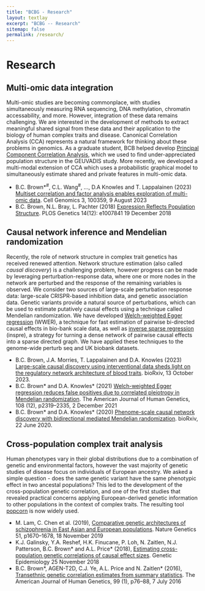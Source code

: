 ```yaml
---
title: "BCBG - Research"
layout: textlay
excerpt: "BCBG -- Research"
sitemap: false
permalink: /research/
---
```


# Research

## Multi-omic data integration
Multi-omic studies are becoming commonplace, with studies simultaneously measuring RNA sequencing, DNA methylation, chromatin accessability, and more. However, integration of these data remains challenging. We are interested in the development of methods to extract meaningful shared signal from these data and their application to the biology of human complex traits and disease. Canonical Correlation Analysis (CCA) represents a natural framework for thinking about these problems in genomics. As a graduate student, BCB helped develop [Principal Component Correlation Analysis](https://github.com/pachterlab/PCCA/), which we used to find under-appreciated population structure in the GEUVADIS study. More recently, we developed a multi-modal extension of CCA which uses a probabilistic graphical model to simultaneously estimate shared and private features in multi-omic data.

* B.C. Brown*<sup>#</sup>, C.L. Wang<sup>#</sup>, ..., D.A Knowles and T. Lappalainen (2023) [Multiset correlation and factor analysis enables exploration of multi-omic data](https://www.cell.com/cell-genomics/fulltext/S2666-979X(23)00142-8). Cell Genomics 3, 100359, 9 August 2023
* B.C. Brown, N.L. Bray, L. Pachter (2018) [Expression Reflects Population Structure](https://journals.plos.org/plosgenetics/article?id=10.1371/journal.pgen.1007841). PLOS Genetics 14(12): e1007841 19 December 2018

## Causal network inference and Mendelian randomization
Recently, the role of network structure in complex trait genetics has received renewed attention. Network structure estimation (also called _causal discovery_) is a challenging problem, however progress can be made by leveraging perturbation-response data, where one or more nodes in the network are perturbed and the response of the remaining variables is observed. We consider two sources of large-scale perturbation response data: large-scale CRISPR-based inhibition data, and genetic association data. Genetic variants provide a natural source of perturbations, which can be used to estimate putatively causal effects using a technique called Mendelian randomization. We have developed [Welch-weighted Egger regression](https://github.com/brielin/WWER) (WWER), a technique for fast estimation of pairwise bi-directed causal effects in bio-bank scale data, as well as [inverse sparse regression](https://github.com/brielin/inspre/) (inspre), a strategy for turning a dense network of pairwise causal effects into a sparse directed graph. We have applied these techniques to the genome-wide perturb seq and UK biobank datasets.

* B.C. Brown, J.A. Morries, T. Lappalainen and D.A. Knowles (2023) [Large-scale causal discovery using interventional data sheds light on the regulatory network architecture of blood traits](https://www.biorxiv.org/content/10.1101/2023.10.13.562293). bioRxiv, 13 October 2023.
* B.C. Brown* and D.A. Knowles* (2021) [Welch-weighted Egger regression reduces false positives due to correlated pleiotropy in Mendelian randomization](https://www.sciencedirect.com/science/article/pii/S0002929721003839). The American Journal of Human Genetics, 108 (12), p2319–2335, 2 December 2021
* B.C. Brown* and D.A. Knowles* (2020) [Phenome-scale causal network discovery with bidirectional mediated Mendelian randomization](https://www.biorxiv.org/content/10.1101/2020.06.18.160176v2). bioRxiv, 22 June 2020.

## Cross-population complex trait analysis
Human phenotypes vary in their global distributions due to a combination of genetic and environmental factors, however the vast majority of genetic studies of disease focus on individuals of European ancestry. We asked a simple question - does the same genetic variant have the same phenotypic effect in two ancestal populations? This led to the development of the cross-population genetic correlation, and one of the first studies that revealed practical concerns applying European-derived genetic information to other populations in the context of complex traits. The resulting tool [popcorn](https://github.com/brielin/Popcorn) is now widely used.
* M. Lam, C. Chen et al. (2019), [Comparative genetic architectures of schizophrenia in East Asian and European populations](https://www.nature.com/articles/s41588-019-0512-x). Nature Genetics 51, p1670–1678, 18 November 2019
* K.J. Galinsky, Y.A. Reshef, H.K. Finucane, P. Loh, N. Zaitlen, N.J. Patterson, B.C. Brown* and A.L. Price* (2018), [Estimating cross-population genetic correlations of causal effect sizes](https://onlinelibrary.wiley.com/doi/10.1002/gepi.22173). Genetic Epidemiology 25 November 2018
* B.C. Brown*, AGEN-T2D, C.J. Ye, A.L. Price and N. Zaitlen* (2016), [Transethnic genetic correlation estimates from summary statistics](https://www.sciencedirect.com/science/article/pii/S0002929716301355). The American Journal of Human Genetics, 99 (1), p76–88, 7 July 2016


